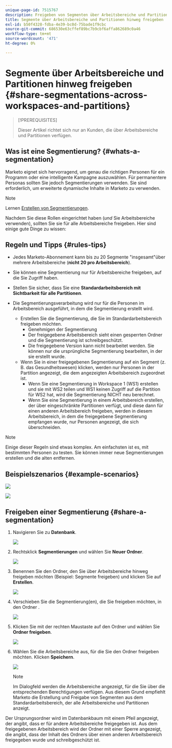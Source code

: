 ```yaml
---
unique-page-id: 7515767
description: Freigeben von Segmenten über Arbeitsbereiche und Partitionen hinweg - Marketo Docs - Produktdokumentation
title: Segmente über Arbeitsbereiche und Partitionen hinweg freigeben
exl-id: b50f4328-fdba-4e39-bc0d-75bade1f9cbc
source-git-commit: 686530e63cffef89bc7b9cbf6affa862689c0a46
workflow-type: tm+mt
source-wordcount: '471'
ht-degree: 0%

---
```


# Segmente über Arbeitsbereiche und Partitionen hinweg freigeben {#share-segmentations-across-workspaces-and-partitions}

>[!PREREQUISITES]
>
>Dieser Artikel richtet sich nur an Kunden, die über Arbeitsbereiche und Partitionen verfügen.

## Was ist eine Segmentierung? {#whats-a-segmentation}

Marketo eignet sich hervorragend, um genau die richtigen Personen für ein Programm oder eine intelligente Kampagne auszuwählen. Für permanentere Personas sollten Sie jedoch Segmentierungen verwenden. Sie sind erforderlich, um erweiterte dynamische Inhalte in Marketo zu verwenden.

>[!NOTE]
>
>Lernen [Erstellen von Segmentierungen](/help/marketo/product-docs/personalization/segmentation-and-snippets/segmentation/create-a-segmentation.md).

Nachdem Sie diese Rollen eingerichtet haben (_und_ Sie Arbeitsbereiche verwenden), sollten Sie sie für alle Arbeitsbereiche freigeben. Hier sind einige gute Dinge zu wissen:

## Regeln und Tipps {#rules-tips}

* Jedes Marketo-Abonnement kann bis zu 20 Segmente &quot;insgesamt&quot;über mehrere Arbeitsbereiche (**nicht 20 pro Arbeitsbereich**).
* Sie können eine Segmentierung nur für Arbeitsbereiche freigeben, auf die Sie Zugriff haben.
* Stellen Sie sicher, dass Sie eine **Standardarbeitsbereich mit Sichtbarkeit für alle Partitionen**.

* Die Segmentierungsverarbeitung wird nur für die Personen im Arbeitsbereich ausgeführt, in dem die Segmentierung erstellt wird.

   * Erstellen Sie die Segmentierung, die Sie im Standardarbeitsbereich freigeben möchten.
      * Genehmigen der Segmentierung
      * Der freigegebene Arbeitsbereich sieht einen gesperrten Ordner und die Segmentierung ist schreibgeschützt.
      * Die freigegebene Version kann nicht bearbeitet werden. Sie können nur die ursprüngliche Segmentierung bearbeiten, in der sie erstellt wurde.
   * Wenn Sie in einer freigegebenen Segmentierung auf ein Segment (z. B. das Gesundheitswesen) klicken, werden nur Personen in der Partition angezeigt, die dem angezeigten Arbeitsbereich zugeordnet ist.
      * Wenn Sie eine Segmentierung in Workspace 1 (WS1) erstellen und sie mit WS2 teilen und WS1 keinen Zugriff auf die Partition für WS2 hat, wird die Segmentierung NICHT neu berechnet.
      * Wenn Sie eine Segmentierung in einem Arbeitsbereich erstellen, der über eingeschränkte Partitionen verfügt, und diese dann für einen anderen Arbeitsbereich freigeben, werden in diesem Arbeitsbereich, in dem die freigegebene Segmentierung empfangen wurde, nur Personen angezeigt, die sich überschneiden.


>[!NOTE]
>
>Einige dieser Regeln sind etwas komplex. Am einfachsten ist es, mit bestimmten Personen zu testen. Sie können immer neue Segmentierungen erstellen und die alten entfernen.

## Beispielszenarios {#example-scenarios}

![](assets/share-segmentations-across-workspaces-and-partitions-1.png)

![](assets/share-segmentations-across-workspaces-and-partitions-2.png)

## Freigeben einer Segmentierung {#share-a-segmentation}

1. Navigieren Sie zu **Datenbank**.

   ![](assets/share-segmentations-across-workspaces-and-partitions-3.png)

1. Rechtsklick **Segmentierungen** und wählen Sie **Neuer Ordner**.

   ![](assets/share-segmentations-across-workspaces-and-partitions-4.png)

1. Benennen Sie den Ordner, den Sie über Arbeitsbereiche hinweg freigeben möchten (Beispiel: Segmente freigeben) und klicken Sie auf **Erstellen**.

   ![](assets/share-segmentations-across-workspaces-and-partitions-5.png)

1. Verschieben Sie die Segmentierung(en), die Sie freigeben möchten, in den Ordner .

   ![](assets/share-segmentations-across-workspaces-and-partitions-6.png)

1. Klicken Sie mit der rechten Maustaste auf den Ordner und wählen Sie **Ordner freigeben**.

   ![](assets/share-segmentations-across-workspaces-and-partitions-7.png)

1. Wählen Sie die Arbeitsbereiche aus, für die Sie den Ordner freigeben möchten. Klicken **Speichern**.

   ![](assets/share-segmentations-across-workspaces-and-partitions-8.png)

   >[!NOTE]
   >
   >Im Dialogfeld werden die Arbeitsbereiche angezeigt, für die Sie über die entsprechenden Berechtigungen verfügen. Aus diesem Grund empfiehlt Marketo die Erstellung und Freigabe von Segmenten aus dem Standardarbeitsbereich, der alle Arbeitsbereiche und Partitionen anzeigt.

Der Ursprungsordner wird im Datenbankbaum mit einem Pfeil angezeigt, der angibt, dass er für andere Arbeitsbereiche freigegeben ist. Aus dem freigegebenen Arbeitsbereich wird der Ordner mit einer Sperre angezeigt, die angibt, dass der Inhalt des Ordners über einen anderen Arbeitsbereich freigegeben wurde und schreibgeschützt ist.
